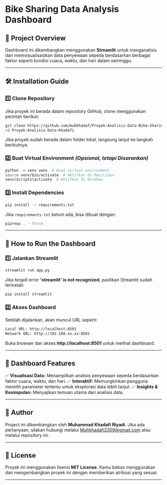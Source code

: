 # Bike Sharing Data Analysis Dashboard

## 📌 Project Overview
Dashboard ini dikembangkan menggunakan **Streamlit** untuk menganalisis dan memvisualisasikan data penyewaan sepeda berdasarkan berbagai faktor seperti kondisi cuaca, waktu, dan hari dalam seminggu.

---

## 🛠️ Installation Guide
### 1️⃣ Clone Repository
Jika proyek ini berada dalam repository GitHub, clone menggunakan perintah berikut:
```bash
git clone https://github.com/muhkhadaf/Proyek-Analisis-Data-Bike-Sharing-Dataset.git
cd Proyek-Analisis-Data-Khadafi
```
Jika proyek sudah berada dalam folder lokal, langsung lanjut ke langkah berikutnya.

### 2️⃣ Buat Virtual Environment *(Opsional, tetapi Disarankan)*
```bash
python -m venv venv  # Buat virtual environment
source venv/bin/activate  # Aktifkan di Mac/Linux
venv\Scripts\activate  # Aktifkan di Windows
```

### 3️⃣ Install Dependencies
```bash
pip install -r requirements.txt
```

Jika `requirements.txt` belum ada, bisa dibuat dengan:
```bash
pipreqs . --force
```

---

## 🚀 How to Run the Dashboard
### 1️⃣ Jalankan Streamlit
```bash
streamlit run app.py
```
Jika terjadi error **'streamlit' is not recognized**, pastikan Streamlit sudah terinstall:
```bash
pip install streamlit
```

### 2️⃣ Akses Dashboard
Setelah dijalankan, akan muncul URL seperti:
```bash
Local URL: http://localhost:8501
Network URL: http://192.168.xx.xx:8501
```
Buka browser dan akses **http://localhost:8501** untuk melihat dashboard.

---

## 🎨 Dashboard Features
✅ **Visualisasi Data:** Menampilkan analisis penyewaan sepeda berdasarkan faktor cuaca, waktu, dan hari.
✅ **Interaktif:** Memungkinkan pengguna memilih parameter tertentu untuk eksplorasi data lebih lanjut.
✅ **Insights & Kesimpulan:** Menyajikan temuan utama dari analisis data.

---

## 📝 Author
Project ini dikembangkan oleh **Muhammad Khadafi Riyadi**. Jika ada pertanyaan, silakan hubungi melalui Muhkhadafi2309@gmail.com atau melalui repository ini.

---

## 📜 License
Proyek ini menggunakan lisensi **MIT License**. Kamu bebas menggunakan dan mengembangkan proyek ini dengan memberikan atribusi yang sesuai.

---


